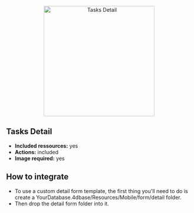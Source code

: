 <p align="center"><img src="https://developer.4d.com/4d-for-ios/docs/assets/en/template-formatters/Detailform-tasks.gif" alt="Tasks Detail" height="auto" width="300"></p>

## Tasks Detail

* **Included ressources:** yes
* **Actions:** included
* **Image required:** yes

## How to integrate

* To use a custom detail form template, the first thing you'll need to do is create a YourDatabase.4dbase/Resources/Mobile/form/detail folder.
* Then drop the detail form folder into it.
